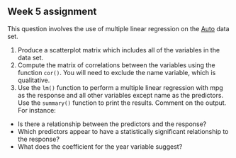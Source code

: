 ## Week 5 assignment

This question involves the use of multiple linear regression on the [Auto](https://downgit.github.io/#/home?url=https://github.com/dpuelz/MachineLearning_MSBA-WP/blob/main/data/Auto.csv) data set.

1. Produce a scatterplot matrix which includes all of the variables in the data set.
2. Compute the matrix of correlations between the variables using the function `cor()`. You will need to exclude the name variable, which is qualitative.
3. Use the `lm()` function to perform a multiple linear regression with mpg as the response and all other variables except name as the predictors. Use the `summary()` function to print the results. Comment on the output. For instance:

 - Is there a relationship between the predictors and the response?
 - Which predictors appear to have a statistically significant relationship to the response?
 - What does the coefficient for the year variable suggest?

